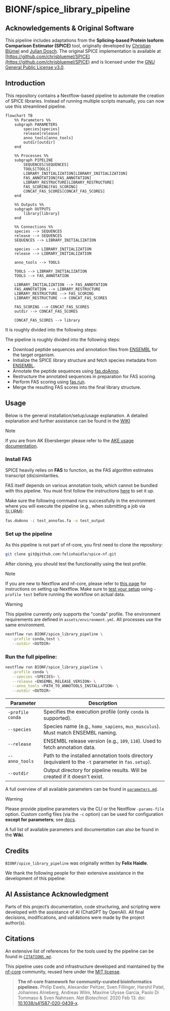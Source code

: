# BIONF/spice_library_pipeline

## Acknowledgements & Original Software

This pipeline includes adaptations from the **Splicing-based Protein Isoform Comparison Estimator (SPICE)** tool, originally developed by [Christian Blümel](https://github.com/chrisbluemel) and [Julian Dosch](https://github.com/JuRuDo).
The original SPICE implementation is available at [https://github.com/chrisbluemel/SPICE](https://github.com/chrisbluemel/SPICE) and is licensed under the [GNU General Public License v3.0](https://www.gnu.org/licenses/gpl-3.0.en.html).

## Introduction

This repository contains a Nextflow-based pipeline to automate the creation of SPICE libraries.
Instead of running multiple scripts manually, you can now use this streamlined pipeline.

```mermaid
flowchart TB
    %% Parameters %%
    subgraph PARAMETERS
        species[species]
        release[release]
        anno_tools[anno_tools]
        outdir[outdir]
    end

    %% Processes %%
    subgraph PIPELINE
        SEQUENCES[SEQUENCES]
        TOOLS[TOOLS]
        LIBRARY_INITIALIZATION[LIBRARY_INITIALIZATION]
        FAS_ANNOTATION[FAS_ANNOTATION]
        LIBRARY_RESTRUCTURE[LIBRARY_RESTRUCTURE]
        FAS_SCORING[FAS_SCORING]
        CONCAT_FAS_SCORES[CONCAT_FAS_SCORES]
    end

    %% Outputs %%
    subgraph OUTPUTS
        library[library]
    end

    %% Connections %%
    species --> SEQUENCES
    release --> SEQUENCES
    SEQUENCES --> LIBRARY_INITIALIZATION

    species --> LIBRARY_INITIALIZATION
    release --> LIBRARY_INITIALIZATION

    anno_tools --> TOOLS

    TOOLS --> LIBRARY_INITIALIZATION
    TOOLS --> FAS_ANNOTATION

    LIBRARY_INITIALIZATION --> FAS_ANNOTATION
    FAS_ANNOTATION --> LIBRARY_RESTRUCTURE
    LIBRARY_RESTRUCTURE --> FAS_SCORING
    LIBRARY_RESTRUCTURE --> CONCAT_FAS_SCORES

    FAS_SCORING --> CONCAT_FAS_SCORES
    outdir --> CONCAT_FAS_SCORES

    CONCAT_FAS_SCORES --> library
```

It is roughly divided into the following steps:

The pipeline is roughly divided into the following steps:

- Download peptide sequences and annotation files from [ENSEMBL](https://www.ensembl.org/index.html) for the target organism.
- Initialize the SPICE library structure and fetch species metadata from [ENSEMBL](https://www.ensembl.org/index.html).
- Annotate the peptide sequences using [fas.doAnno](https://doi.org/10.1093/bioinformatics/btad226).
- Restructure the annotated sequences in preparation for FAS scoring.
- Perform FAS scoring using [fas.run](https://doi.org/10.1093/bioinformatics/btad226).
- Merge the resulting FAS scores into the final library structure.

## Usage

Below is the general installation/setup/usage explanation. A detailed explanation and further assistance can be found in the [WIKI](https://github.com/felixhaidle/spice-nf/wiki)

> [!NOTE]
> If you are from AK Ebersberger please refer to the [AKE usage documentation](https://github.com/felixhaidle/spice-nf/wiki/02_1-Usage-AKE).

### Install FAS

SPICE heavily relies on **FAS** to function, as the FAS algorithm estimates transcript (dis)similarities.

FAS itself depends on various annotation tools, which cannot be bundled with this pipeline.
You must first follow the instructions [here](https://github.com/BIONF/FAS) to set it up.

Make sure the following command runs successfully in the environment where you will execute the pipeline (e.g., when submitting a job via SLURM):

```bash
fas.doAnno -i test_annofas.fa -o test_output
```

### Set up the pipeline

As this pipeline is not part of nf-core, you first need to clone the repository:

```bash
git clone git@github.com:felixhaidle/spice-nf.git
```

After cloning, you should test the functionality using the test profile.

> [!NOTE]
> If you are new to Nextflow and nf-core, please refer to [this page](https://nf-co.re/docs/usage/installation) for instructions on setting up Nextflow.
> Make sure to [test your setup](https://nf-co.re/docs/usage/introduction#how-to-run-a-pipeline) using `-profile test` before running the workflow on actual data.

> [!WARNING]
> This pipeline currently only supports the "conda" profile. The environment requirements are defined in `assets/environment.yml`. All processes use the same environment.

```bash
nextflow run BIONF/spice_library_pipeline \
   -profile conda,test \
   --outdir <OUTDIR>
```

### Run the full pipeline:

```bash
nextflow run BIONF/spice_library_pipeline \
   -profile conda \
   --species <SPECIES> \
   --release <ENSEMBL_RELEASE_VERSION> \
   --anno_tools <PATH_TO_ANNOTOOLS_INSTALLATION> \
   --outdir <OUTDIR>
```

| Parameter        | Description                                                                                         |
| ---------------- | --------------------------------------------------------------------------------------------------- |
| `-profile conda` | Specifies the execution profile (only `conda` is supported).                                        |
| `--species`      | Species name (e.g., `homo_sapiens`, `mus_musculus`). Must match ENSEMBL naming.                     |
| `--release`      | ENSEMBL release version (e.g., `109`, `110`). Used to fetch annotation data.                        |
| `--anno_tools`   | Path to the installed annotation tools directory (equivalent to the `-t` parameter in `fas.setup`). |
| `--outdir`       | Output directory for pipeline results. Will be created if it doesn't exist.                         |

A full overview of all available parameters can be found in [`parameters.md`](docs/parameters.md).

> [!WARNING]
> Please provide pipeline parameters via the CLI or the Nextflow `-params-file` option.
> Custom config files (via the `-c` option) can be used for configuration **except for parameters**; see [docs](https://nf-co.re/docs/usage/getting_started/configuration#custom-configuration-files).

A full list of available parameters and documentation can also be found in the **Wiki**.

## Credits

`BIONF/spice_library_pipeline` was originally written by **Felix Haidle**.

We thank the following people for their extensive assistance in the development of this pipeline:

<!-- TODO nf-core: If applicable, make list of people who have also contributed -->

## AI Assistance Acknowledgment

Parts of this project’s documentation, code structuring, and scripting were developed with the assistance of AI (ChatGPT by OpenAI).
All final decisions, modifications, and validations were made by the project author(s).

## Citations

<!-- TODO nf-core: Add citation for pipeline after first release. Uncomment lines below and update Zenodo doi and badge at the top of this file. -->
<!-- If you use BIONF/spice_library_pipeline for your analysis, please cite it using the following doi: [10.5281/zenodo.XXXXXX](https://doi.org/10.5281/zenodo.XXXXXX) -->

<!-- TODO nf-core: Add bibliography of tools and data used in your pipeline -->

An extensive list of references for the tools used by the pipeline can be found in [`CITATIONS.md`](CITATIONS.md).

This pipeline uses code and infrastructure developed and maintained by the [nf-core](https://nf-co.re) community, reused here under the [MIT license](https://github.com/nf-core/tools/blob/main/LICENSE).

> **The nf-core framework for community-curated bioinformatics pipelines.**
> Philip Ewels, Alexander Peltzer, Sven Fillinger, Harshil Patel, Johannes Alneberg, Andreas Wilm, Maxime Ulysse Garcia, Paolo Di Tommaso & Sven Nahnsen.
> _Nat Biotechnol._ 2020 Feb 13. doi: [10.1038/s41587-020-0439-x](https://dx.doi.org/10.1038/s41587-020-0439-x).

